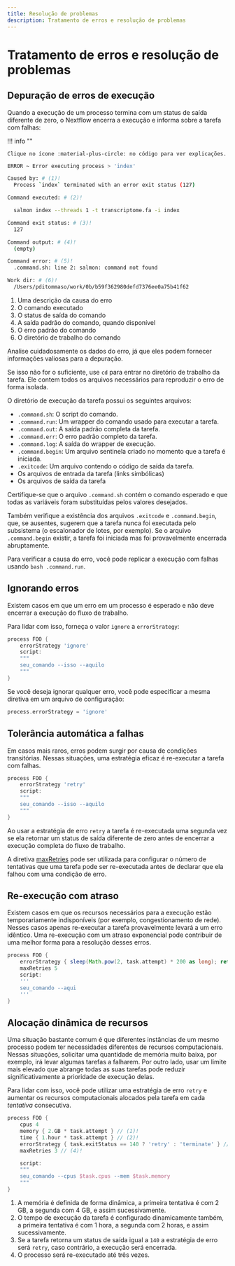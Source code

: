 ```yaml
---
title: Resolução de problemas
description: Tratamento de erros e resolução de problemas
---
```


# Tratamento de erros e resolução de problemas

## Depuração de erros de execução

Quando a execução de um processo termina com um status de saída diferente de zero,
o Nextflow encerra a execução e informa sobre a tarefa com falhas:

!!! info ""

    Clique no ícone :material-plus-circle: no código para ver explicações.

```bash
ERROR ~ Error executing process > 'index'

Caused by: # (1)!
  Process `index` terminated with an error exit status (127)

Command executed: # (2)!

  salmon index --threads 1 -t transcriptome.fa -i index

Command exit status: # (3)!
  127

Command output: # (4)!
  (empty)

Command error: # (5)!
  .command.sh: line 2: salmon: command not found

Work dir: # (6)!
  /Users/pditommaso/work/0b/b59f362980defd7376ee0a75b41f62
```

1. Uma descrição da causa do erro
2. O comando executado
3. O status de saída do comando
4. A saída padrão do comando, quando disponível
5. O erro padrão do comando
6. O diretório de trabalho do comando

Analise cuidadosamente os dados do erro, já que eles podem fornecer informações valiosas para a depuração.

Se isso não for o suficiente, use `cd` para entrar no diretório de trabalho da tarefa. Ele contem todos os arquivos necessários para reproduzir o erro de forma isolada.

O diretório de execução da tarefa possui os seguintes arquivos:

-   `.command.sh`: O script do comando.
-   `.command.run`: Um wrapper do comando usado para executar a tarefa.
-   `.command.out`: A saída padrão completa da tarefa.
-   `.command.err`: O erro padrão completo da tarefa.
-   `.command.log`: A saída do wrapper de execução.
-   `.command.begin`: Um arquivo sentinela criado no momento que a tarefa é iniciada.
-   `.exitcode`: Um arquivo contendo o código de saída da tarefa.
-   Os arquivos de entrada da tarefa (links simbólicas)
-   Os arquivos de saída da tarefa

Certifique-se que o arquivo `.command.sh` contém o comando esperado e que todas as variáveis
foram substituídas pelos valores desejados.

Também verifique a existência dos arquivos `.exitcode` e `.command.begin`, que, se ausentes, sugerem que a tarefa nunca foi executada pelo subsistema (o escalonador de lotes, por exemplo). Se o arquivo `.command.begin` existir, a tarefa foi iniciada mas foi provavelmente encerrada abruptamente.

Para verificar a causa do erro, você pode replicar a execução com falhas usando `bash .command.run`.

## Ignorando erros

Existem casos em que um erro em um processo é esperado e não deve encerrar a execução do fluxo de trabalho.

Para lidar com isso, forneça o valor `ignore` a `errorStrategy`:

```groovy linenums="1"
process FOO {
    errorStrategy 'ignore'
    script:
    """
    seu_comando --isso --aquilo
    """
}
```

Se você deseja ignorar qualquer erro, você pode especificar a mesma diretiva em um arquivo de configuração:

```groovy
process.errorStrategy = 'ignore'
```

## Tolerância automática a falhas

Em casos mais raros, erros podem surgir por causa de condições transitórias. Nessas situações, uma estratégia eficaz é re-executar a tarefa com falhas.

```groovy linenums="1"
process FOO {
    errorStrategy 'retry'
    script:
    """
    seu_comando --isso --aquilo
    """
}
```

Ao usar a estratégia de erro `retry` a tarefa é re-executada uma segunda vez se ela retornar um status de saída diferente de zero antes de encerrar a execução completa do fluxo de trabalho.

A diretiva [maxRetries](https://www.nextflow.io/docs/latest/process.html#maxretries) pode ser utilizada para configurar o número de tentativas que uma tarefa pode ser re-executada antes de declarar que ela falhou com uma condição de erro.

## Re-execução com atraso

Existem casos em que os recursos necessários para a execução estão temporariamente indisponíveis (por exemplo, congestionamento de rede). Nesses casos apenas re-executar a tarefa provavelmente levará a um erro idêntico. Uma re-execução com um atraso exponencial pode contribuir de uma melhor forma para a resolução desses erros.

```groovy linenums="1"
process FOO {
    errorStrategy { sleep(Math.pow(2, task.attempt) * 200 as long); return 'retry' }
    maxRetries 5
    script:
    '''
    seu_comando --aqui
    '''
}
```

## Alocação dinâmica de recursos

Uma situação bastante comum é que diferentes instâncias de um mesmo processo podem ter necessidades diferentes de recursos computacionais. Nessas situações, solicitar uma quantidade de memória muito baixa, por exemplo, irá levar algumas tarefas a falharem. Por outro lado, usar um limite mais elevado que abrange todas as suas tarefas pode reduzir significativamente a prioridade de execução delas.

Para lidar com isso, você pode utilizar uma estratégia de erro `retry` e aumentar os recursos computacionais alocados pela tarefa em cada _tentativa_ consecutiva.

```groovy linenums="1"
process FOO {
    cpus 4
    memory { 2.GB * task.attempt } // (1)!
    time { 1.hour * task.attempt } // (2)!
    errorStrategy { task.exitStatus == 140 ? 'retry' : 'terminate' } // (3)!
    maxRetries 3 // (4)!

    script:
    """
    seu_comando --cpus $task.cpus --mem $task.memory
    """
}
```

1. A memória é definida de forma dinâmica, a primeira tentativa é com 2 GB, a segunda com 4 GB, e assim sucessivamente.
2. O tempo de execução da tarefa é configurado dinamicamente também, a primeira tentativa é com 1 hora, a segunda com 2 horas, e assim sucessivamente.
3. Se a tarefa retorna um status de saída igual a `140` a estratégia de erro será `retry`, caso contrário, a execução será encerrada.
4. O processo será re-executado até três vezes.
